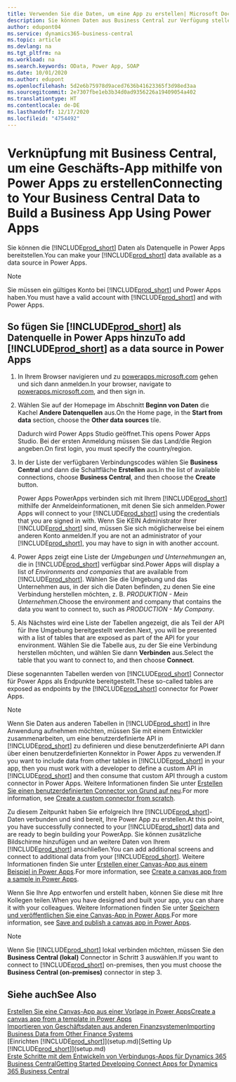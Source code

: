 ```yaml
---
title: Verwenden Sie die Daten, um eine App zu erstellen| Microsoft Docs
description: Sie können Daten aus Business Central zur Verfügung stellen und eine OData URL Ihrer Webdienste festlegen, um eine Geschäfts-App mithilfe von Power Apps zu erstellen.
author: edupont04
ms.service: dynamics365-business-central
ms.topic: article
ms.devlang: na
ms.tgt_pltfrm: na
ms.workload: na
ms.search.keywords: OData, Power App, SOAP
ms.date: 10/01/2020
ms.author: edupont
ms.openlocfilehash: 5d2e6b75978d9aced7636b41623365f3d98ed3aa
ms.sourcegitcommit: 2e7307fbe1eb3b34d0ad9356226a19409054a402
ms.translationtype: HT
ms.contentlocale: de-DE
ms.lasthandoff: 12/17/2020
ms.locfileid: "4754492"
---
```

# <a name="connecting-to-your-business-central-data-to-build-a-business-app-using-power-apps"></a><span data-ttu-id="33dea-103">Verknüpfung mit Business Central, um eine Geschäfts-App mithilfe von Power Apps zu erstellen</span><span class="sxs-lookup"><span data-stu-id="33dea-103">Connecting to Your Business Central Data to Build a Business App Using Power Apps</span></span>

<span data-ttu-id="33dea-104">Sie können die [!INCLUDE[prod_short](includes/prod_short.md)] Daten als Datenquelle in Power Apps bereitstellen.</span><span class="sxs-lookup"><span data-stu-id="33dea-104">You can make your [!INCLUDE[prod_short](includes/prod_short.md)] data available as a data source in Power Apps.</span></span>  

> [!NOTE]  
> <span data-ttu-id="33dea-105">Sie müssen ein gültiges Konto bei [!INCLUDE[prod_short](includes/prod_short.md)] und Power Apps haben.</span><span class="sxs-lookup"><span data-stu-id="33dea-105">You must have a valid account with [!INCLUDE[prod_short](includes/prod_short.md)] and with Power Apps.</span></span>  

## <a name="to-add-prod_short-as-a-data-source-in-power-apps"></a><span data-ttu-id="33dea-106">So fügen Sie [!INCLUDE[prod_short](includes/prod_short.md)] als Datenquelle in Power Apps hinzu</span><span class="sxs-lookup"><span data-stu-id="33dea-106">To add [!INCLUDE[prod_short](includes/prod_short.md)] as a data source in Power Apps</span></span>

1. <span data-ttu-id="33dea-107">In Ihrem Browser navigieren und zu [powerapps.microsoft.com](https://powerapps.microsoft.com/) gehen und sich dann anmelden.</span><span class="sxs-lookup"><span data-stu-id="33dea-107">In your browser, navigate to [powerapps.microsoft.com](https://powerapps.microsoft.com/), and then sign in.</span></span>
2. <span data-ttu-id="33dea-108">Wählen Sie auf der Homepage im Abschnitt **Beginn von Daten** die Kachel **Andere Datenquellen** aus.</span><span class="sxs-lookup"><span data-stu-id="33dea-108">On the Home page, in the **Start from data** section, choose the **Other data sources** tile.</span></span>  

    <span data-ttu-id="33dea-109">Dadurch wird Power Apps Studio geöffnet.</span><span class="sxs-lookup"><span data-stu-id="33dea-109">This opens Power Apps Studio.</span></span> <span data-ttu-id="33dea-110">Bei der ersten Anmeldung müssen Sie das Land/die Region angeben.</span><span class="sxs-lookup"><span data-stu-id="33dea-110">On first login, you must specify the country/region.</span></span>  
3. <span data-ttu-id="33dea-111">In der Liste der verfügbaren Verbindungscodes wählen Sie **Business Central** und dann die Schaltfläche **Erstellen** aus.</span><span class="sxs-lookup"><span data-stu-id="33dea-111">In the list of available connections, choose **Business Central**, and then choose the **Create** button.</span></span>

    <span data-ttu-id="33dea-112">Power Apps PowerApps verbinden sich mit Ihrem [!INCLUDE[prod_short](includes/prod_short.md)] mithilfe der Anmeldeinformationen, mit denen Sie sich anmelden.</span><span class="sxs-lookup"><span data-stu-id="33dea-112">Power Apps will connect to your [!INCLUDE[prod_short](includes/prod_short.md)] using the credentials that you are signed in with.</span></span> <span data-ttu-id="33dea-113">Wenn Sie KEIN Administrator Ihrer [!INCLUDE[prod_short](includes/prod_short.md)] sind, müssen Sie sich möglicherweise bei einem anderen Konto anmelden.</span><span class="sxs-lookup"><span data-stu-id="33dea-113">If you are not an administrator of your [!INCLUDE[prod_short](includes/prod_short.md)], you may have to sign in with another account.</span></span>  

4. <span data-ttu-id="33dea-114">Power Apps zeigt eine Liste der *Umgebungen und Unternehmungen* an, die in [!INCLUDE[prod_short](includes/prod_short.md)] verfügbar sind.</span><span class="sxs-lookup"><span data-stu-id="33dea-114">Power Apps will display a list of *Environments and companies* that are available from [!INCLUDE[prod_short](includes/prod_short.md)].</span></span> <span data-ttu-id="33dea-115">Wählen Sie die Umgebung und das Unternehmen aus, in der sich die Daten befinden, zu denen Sie eine Verbindung herstellen möchten, z. B. *PRODUKTION - Mein Unternehmen*.</span><span class="sxs-lookup"><span data-stu-id="33dea-115">Choose the environment and company that contains the data you want to connect to, such as *PRODUCTION - My Company*.</span></span>  

5. <span data-ttu-id="33dea-116">Als Nächstes wird eine Liste der Tabellen angezeigt, die als Teil der API für Ihre Umgebung bereitgestellt werden.</span><span class="sxs-lookup"><span data-stu-id="33dea-116">Next, you will be presented with a list of tables that are exposed as part of the API for your environment.</span></span> <span data-ttu-id="33dea-117">Wählen Sie die Tabelle aus, zu der Sie eine Verbindung herstellen möchten, und wählen Sie dann **Verbinden** aus.</span><span class="sxs-lookup"><span data-stu-id="33dea-117">Select the table that you want to connect to, and then choose **Connect**.</span></span>

<span data-ttu-id="33dea-118">Diese sogenannten Tabellen werden von [!INCLUDE[prod_short](includes/prod_short.md)] Connector für Power Apps als Endpunkte bereitgestellt.</span><span class="sxs-lookup"><span data-stu-id="33dea-118">These so-called tables are exposed as endpoints by the [!INCLUDE[prod_short](includes/prod_short.md)] connector for Power Apps.</span></span>  

> [!NOTE]
> <span data-ttu-id="33dea-119">Wenn Sie Daten aus anderen Tabellen in [!INCLUDE[prod_short](includes/prod_short.md)] in Ihre Anwendung aufnehmen möchten, müssen Sie mit einem Entwickler zusammenarbeiten, um eine benutzerdefinierte API in [!INCLUDE[prod_short](includes/prod_short.md)] zu definieren und diese benutzerdefinierte API dann über einen benutzerdefinierten Konnektor in Power Apps zu verwenden.</span><span class="sxs-lookup"><span data-stu-id="33dea-119">If you want to include data from other tables in [!INCLUDE[prod_short](includes/prod_short.md)] in your app, then you must work with a developer to define a custom API in [!INCLUDE[prod_short](includes/prod_short.md)] and then consume that custom API through a custom connector in Power Apps.</span></span> <span data-ttu-id="33dea-120">Weitere Informationen finden Sie unter [Erstellen Sie einen benutzerdefinierten Connector von Grund auf neu](/connectors/custom-connectors/define-blank).</span><span class="sxs-lookup"><span data-stu-id="33dea-120">For more information, see [Create a custom connector from scratch](/connectors/custom-connectors/define-blank).</span></span>  

<span data-ttu-id="33dea-121">Zu diesem Zeitpunkt haben Sie erfolgreich Ihre [!INCLUDE[prod_short](includes/prod_short.md)]-Daten verbunden und sind bereit, Ihre Power App zu erstellen.</span><span class="sxs-lookup"><span data-stu-id="33dea-121">At this point, you have successfully connected to your [!INCLUDE[prod_short](includes/prod_short.md)] data and are ready to begin building your PowerApp.</span></span> <span data-ttu-id="33dea-122">Sie können zusätzliche Bildschirme hinzufügen und an weitere Daten von Ihrem [!INCLUDE[prod_short](includes/prod_short.md)] anschließen.</span><span class="sxs-lookup"><span data-stu-id="33dea-122">You can add additional screens and connect to additional data from your [!INCLUDE[prod_short](includes/prod_short.md)].</span></span> <span data-ttu-id="33dea-123">Weitere Informationen finden Sie unter [Erstellen einer Canvas-App aus einem Beispiel in Power Apps](/powerapps/maker/canvas-apps/open-and-run-a-sample-app).</span><span class="sxs-lookup"><span data-stu-id="33dea-123">For more information, see [Create a canvas app from a sample in Power Apps](/powerapps/maker/canvas-apps/open-and-run-a-sample-app).</span></span>  

<span data-ttu-id="33dea-124">Wenn Sie Ihre App entworfen und erstellt haben, können Sie diese mit Ihre Kollegen teilen.</span><span class="sxs-lookup"><span data-stu-id="33dea-124">When you have designed and built your app, you can share it with your colleagues.</span></span> <span data-ttu-id="33dea-125">Weitere Informationen finden Sie unter [Speichern und veröffentlichen Sie eine Canvas-App in Power Apps](/powerapps/maker/canvas-apps/save-publish-app).</span><span class="sxs-lookup"><span data-stu-id="33dea-125">For more information, see [Save and publish a canvas app in Power Apps](/powerapps/maker/canvas-apps/save-publish-app).</span></span>  

> [!NOTE]
> <span data-ttu-id="33dea-126">Wenn Sie [!INCLUDE[prod_short](includes/prod_short.md)] lokal verbinden möchten, müssen Sie den **Business Central (lokal)** Connector in Schritt 3 auswählen.</span><span class="sxs-lookup"><span data-stu-id="33dea-126">If you want to connect to [!INCLUDE[prod_short](includes/prod_short.md)] on-premises, then you must choose the **Business Central (on-premises)** connector in step 3.</span></span>  

## <a name="see-also"></a><span data-ttu-id="33dea-127">Siehe auch</span><span class="sxs-lookup"><span data-stu-id="33dea-127">See Also</span></span>

[<span data-ttu-id="33dea-128">Erstellen Sie eine Canvas-App aus einer Vorlage in Power Apps</span><span class="sxs-lookup"><span data-stu-id="33dea-128">Create a canvas app from a template in Power Apps</span></span>](/powerapps/maker/canvas-apps/get-started-test-drive)  
[<span data-ttu-id="33dea-129">Importieren von Geschäftsdaten aus anderen Finanzsystemen</span><span class="sxs-lookup"><span data-stu-id="33dea-129">Importing Business Data from Other Finance Systems</span></span>](across-import-data-configuration-packages.md)  
<span data-ttu-id="33dea-130">[Einrichten [!INCLUDE[prod_short](includes/prod_short.md)]](setup.md)</span><span class="sxs-lookup"><span data-stu-id="33dea-130">[Setting Up [!INCLUDE[prod_short](includes/prod_short.md)]](setup.md)</span></span>  
[<span data-ttu-id="33dea-131">Erste Schritte mit dem Entwickeln von Verbindungs-Apps für Dynamics 365 Business Central</span><span class="sxs-lookup"><span data-stu-id="33dea-131">Getting Started Developing Connect Apps for Dynamics 365 Business Central</span></span>](/dynamics365/business-central/dev-itpro/developer/devenv-develop-connect-apps)  
